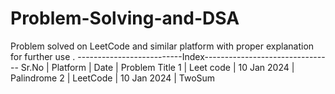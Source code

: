 # Problem-Solving-and-DSA
Problem solved on LeetCode and similar platform with proper explanation for further use .
--------------------------Index--------------------------------
Sr.No |   Platform      | Date            | Problem Title 
    1 |   Leet code     |  10 Jan 2024    | Palindrome
    2 |   LeetCode      |  10 Jan 2024    | TwoSum 
